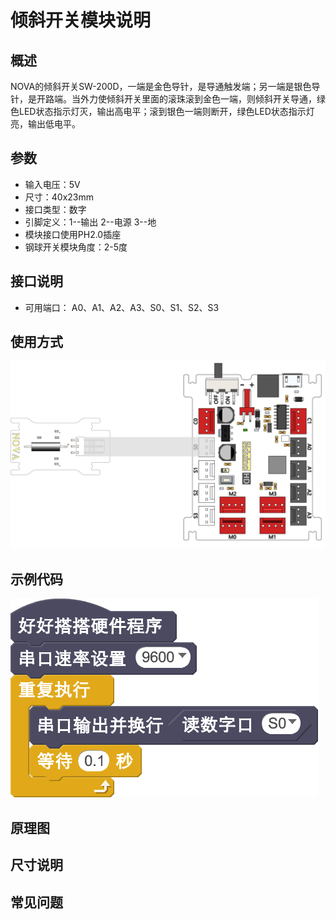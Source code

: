 # 倾斜开关模块说明

## 概述
NOVA的倾斜开关SW-200D，一端是金色导针，是导通触发端；另一端是银色导针，是开路端。当外力使倾斜开关里面的滚珠滚到金色一端，则倾斜开关导通，绿色LED状态指示灯灭，输出高电平；滚到银色一端则断开，绿色LED状态指示灯亮，输出低电平。

## 参数
- 输入电压：5V
- 尺寸：40x23mm
- 接口类型：数字
- 引脚定义：1--输出 2--电源 3--地
- 模块接口使用PH2.0插座
- 钢球开关模块角度：2-5度

## 接口说明
- 可用端口： A0、A1、A2、A3、S0、S1、S2、S3

## 使用方式
![](./images/51.png)

## 示例代码
![](./images/52.png)

## 原理图

## 尺寸说明

## 常见问题
